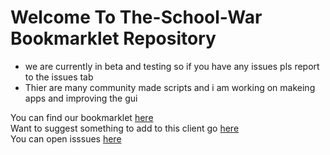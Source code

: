 # Welcome To The-School-War Bookmarklet Repository
* we are currently in beta and testing so if you have any issues pls report to the issues tab
* Thier are many community made scripts and i am working on makeing apps and improving the gui

You can find our bookmarklet <a href='https://the-school-war.github.io/pages/tools.html'>here</a> <br>
Want to suggest something to add to this client go <a href="https://github.com/the-school-war/bookmarklet/discussions/1">here</a><br>
You can open isssues <a href="https://github.com/the-school-war/bookmarklet/issues">here</a>
